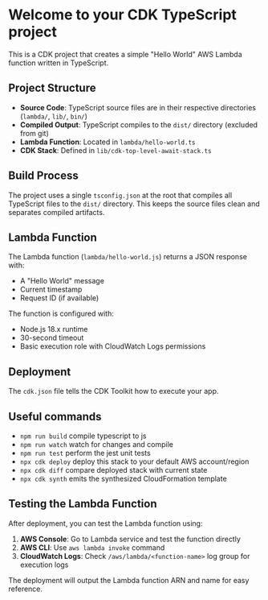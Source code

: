 # Welcome to your CDK TypeScript project

This is a CDK project that creates a simple "Hello World" AWS Lambda function written in TypeScript.

## Project Structure

- **Source Code**: TypeScript source files are in their respective directories (`lambda/`, `lib/`, `bin/`)
- **Compiled Output**: TypeScript compiles to the `dist/` directory (excluded from git)
- **Lambda Function**: Located in `lambda/hello-world.ts`
- **CDK Stack**: Defined in `lib/cdk-top-level-await-stack.ts`

## Build Process

The project uses a single `tsconfig.json` at the root that compiles all TypeScript files to the `dist/` directory. This keeps the source files clean and separates compiled artifacts.

## Lambda Function

The Lambda function (`lambda/hello-world.js`) returns a JSON response with:

- A "Hello World" message
- Current timestamp
- Request ID (if available)

The function is configured with:

- Node.js 18.x runtime
- 30-second timeout
- Basic execution role with CloudWatch Logs permissions

## Deployment

The `cdk.json` file tells the CDK Toolkit how to execute your app.

## Useful commands

- `npm run build`   compile typescript to js
- `npm run watch`   watch for changes and compile
- `npm run test`    perform the jest unit tests
- `npx cdk deploy`  deploy this stack to your default AWS account/region
- `npx cdk diff`    compare deployed stack with current state
- `npx cdk synth`   emits the synthesized CloudFormation template

## Testing the Lambda Function

After deployment, you can test the Lambda function using:

1. **AWS Console**: Go to Lambda service and test the function directly
2. **AWS CLI**: Use `aws lambda invoke` command
3. **CloudWatch Logs**: Check `/aws/lambda/<function-name>` log group for execution logs

The deployment will output the Lambda function ARN and name for easy reference.
